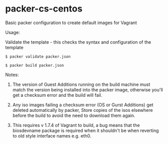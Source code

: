# packer-cs-centos

Basic packer configuration to create default images for Vagrant

Usage:

Validate the template - this checks the syntax and configuration of the template

```$ packer validate packer.json```

```$ packer build packer.json```

Notes:

  1. The version of Guest Additions running on the build machine must match the version being installed into the packer        image, otherwise you'll get a checksum error and the build will fail.

  2. Any iso images failing a checksum error (OS or Gurst Additions) get deleted automatically by packer, Store copies of the isos elsewhere before the build to avoid the need to download them again.

  3. This requires v 1.7.4 of Vagrant to build, a bug means that the biosdevname package is required when it shouldn't be when reverting to old style interface names e.g. eth0.
